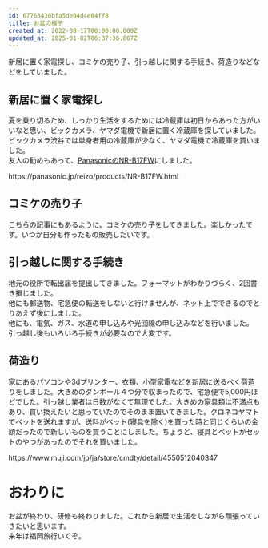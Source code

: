 ```yaml
---
id: 67763430bfa5de04d4e04ff8
title: お盆の様子
created_at: 2022-08-17T00:00:00.000Z
updated_at: 2025-01-02T06:37:36.867Z
---
```


<p>新居に置く家電探し、コミケの売り子、引っ越しに関する手続き、荷造りなどなどをしていました。</p>
<h2>新居に置く家電探し</h2>
<p>夏を乗り切るため、しっかり生活をするためには冷蔵庫は初日からあった方がいいなと思い、ビックカメラ、ヤマダ電機で新居に置く冷蔵庫を探していました。ビックカメラ渋谷では単身者用の冷蔵庫が少なく、ヤマダ電機で冷蔵庫を買いました。<br>
友人の勧めもあって、<a href="https://panasonic.jp/reizo/products/NR-B17FW.html">PanasonicのNR-B17FW</a>にしました。</p>
<p>https://panasonic.jp/reizo/products/NR-B17FW.html</p>
<h2>コミケの売り子</h2>
<p><a href="../2022-08-14">こちらの記事</a>にもあるように、コミケの売り子をしてきました。楽しかったです。いつか自分も作ったもの販売したいです。</p>
<h2>引っ越しに関する手続き</h2>
<p>地元の役所で転出届を提出してきました。フォーマットがわかりづらく、2回書き損じました。<br>
他にも郵送物、宅急便の転送をしないと行けませんが、ネット上でできるのでとりあえず後にしました。<br>
他にも、電気、ガス、水道の申し込みや光回線の申し込みなどを行いました。<br>
引っ越し後もいろいろ手続きが必要なので大変です。</p>
<h2>荷造り</h2>
<p>家にあるパソコンや3dプリンター、衣類、小型家電などを新居に送るべく荷造りをしました。大きめのダンボール４つ分で収まったので、宅急便で5,000円ほどでした。引っ越し業者は日数がなくて無理でした。大きめの家具類は不満点もあり、買い換えたいと思っていたのでそのまま置いてきました。クロネコヤマトでベットを送れますが、送料がベット(寝具を除く)を買った時と同じくらいの金額だったので新しいものを買うことにしました。ちょうど、寝具とベットがセットのやつがあったのでそれを買いました。</p>
<p>https://www.muji.com/jp/ja/store/cmdty/detail/4550512040347</p>
<h1>おわりに</h1>
<p>お盆が終わり、研修も終わりました。これから新居で生活をしながら頑張っていきたいと思います。<br>
来年は福岡旅行いくぞ。</p>
